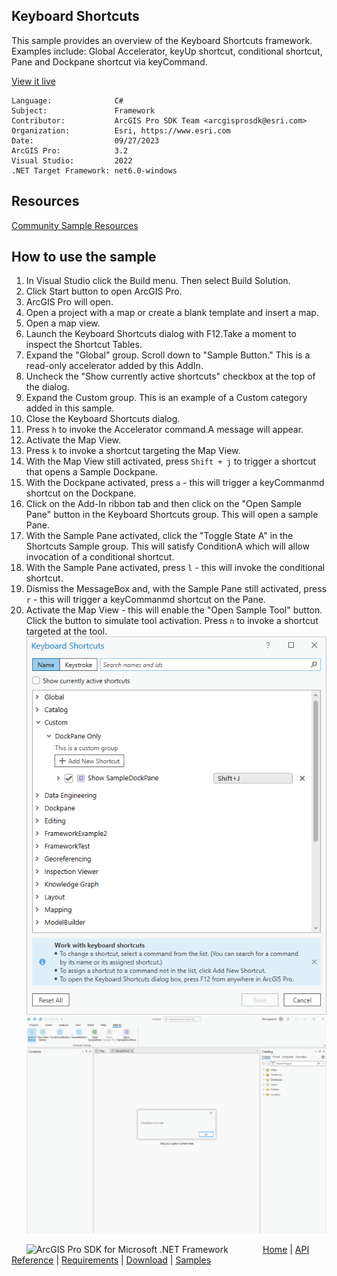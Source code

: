 ## Keyboard Shortcuts

<!-- TODO: Write a brief abstract explaining this sample -->
  This sample provides an overview of the Keyboard Shortcuts framework. Examples include: Global Accelerator, keyUp shortcut, conditional shortcut, 
  Pane and Dockpane shortcut via keyCommand.
   


<a href="https://pro.arcgis.com/en/pro-app/sdk/" target="_blank">View it live</a>

<!-- TODO: Fill this section below with metadata about this sample-->
```
Language:              C#
Subject:               Framework
Contributor:           ArcGIS Pro SDK Team <arcgisprosdk@esri.com>
Organization:          Esri, https://www.esri.com
Date:                  09/27/2023
ArcGIS Pro:            3.2
Visual Studio:         2022
.NET Target Framework: net6.0-windows
```

## Resources

[Community Sample Resources](https://github.com/Esri/arcgis-pro-sdk-community-samples#resources)

## How to use the sample
<!-- TODO: Explain how this sample can be used. To use images in this section, create the image file in your sample project's screenshots folder. Use relative url to link to this image using this syntax: ![My sample Image](FacePage/SampleImage.png) -->
1. In Visual Studio click the Build menu. Then select Build Solution.
1. Click Start button to open ArcGIS Pro.
1. ArcGIS Pro will open.
1. Open a project with a map or create a blank template and insert a map.
1. Open a map view. 
1. Launch the Keyboard Shortcuts dialog with F12.Take a moment to inspect the Shortcut Tables. 
1. Expand the "Global" group. Scroll down to "Sample Button." This is a read-only accelerator added by this AddIn.
1. Uncheck the "Show currently active shortcuts" checkbox at the top of the dialog.
1. Expand the Custom group. This is an example of a Custom category added in this sample.
1. Close the Keyboard Shortcuts dialog.
1. Press `h` to invoke the Accelerator command.A message will appear.
1. Activate the Map View.
1. Press `k` to invoke a shortcut targeting the Map View.
1. With the Map View still activated, press `Shift + j` to trigger a shortcut that opens a Sample Dockpane.
1. With the Dockpane activated, press `a` - this will trigger a keyCommanmd shortcut on the Dockpane.
1. Click on the Add-In ribbon tab and then click on the "Open Sample Pane" button in the Keyboard Shortcuts group. This will open a sample Pane.
1. With the Sample Pane activated, click the "Toggle State A" in the Shortcuts Sample group. This will satisfy ConditionA which will allow invocation of a conditional shortcut.
1. With the Sample Pane activated, press `l` - this will invoke the conditional shortcut.
1. Dismiss the MessageBox and, with the Sample Pane still activated, press `r` - this will trigger a keyCommanmd shortcut on the Pane.
1. Activate the Map View - this will enable the "Open Sample Tool" button. Click the button to simulate tool activation. Press `n` to invoke a shortcut targeted at the tool.
![UI](Screenshots/ShortcutDialog.png)  
![UI](Screenshots/ConditionShortcut.png)  


<!-- End -->

&nbsp;&nbsp;&nbsp;&nbsp;&nbsp;&nbsp;<img src="https://esri.github.io/arcgis-pro-sdk/images/ArcGISPro.png"  alt="ArcGIS Pro SDK for Microsoft .NET Framework" height = "20" width = "20" align="top"  >
&nbsp;&nbsp;&nbsp;&nbsp;&nbsp;&nbsp;&nbsp;&nbsp;&nbsp;&nbsp;&nbsp;&nbsp;
[Home](https://github.com/Esri/arcgis-pro-sdk/wiki) | <a href="https://pro.arcgis.com/en/pro-app/latest/sdk/api-reference" target="_blank">API Reference</a> | [Requirements](https://github.com/Esri/arcgis-pro-sdk/wiki#requirements) | [Download](https://github.com/Esri/arcgis-pro-sdk/wiki#installing-arcgis-pro-sdk-for-net) | <a href="https://github.com/esri/arcgis-pro-sdk-community-samples" target="_blank">Samples</a>
